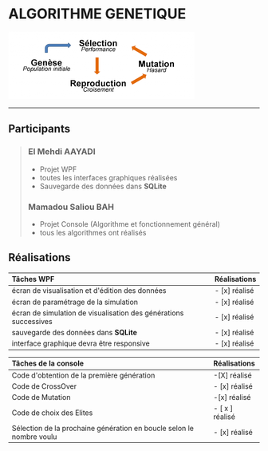 # ALGORITHME GENETIQUE

![Algo génétique!](genetique.png "Algo génétique!")
***

## Participants

> ### El Mehdi AAYADI
> - Projet WPF
> - toutes les interfaces graphiques réalisées
> - Sauvegarde des données dans **SQLite**
>
> ### Mamadou Saliou BAH
> - Projet Console (Algorithme et fonctionnement général)
> - tous les algorithmes ont réalisés
>

## Réalisations

| Tâches WPF                                                            | Réalisations   |
| :---                                                                  | :---           |
| écran de visualisation et d'édition des données                       | - [x] réalisé  |
| écran de paramétrage de la simulation                                 | - [x] réalisé  |
| écran de simulation de visualisation des générations successives      | - [x] réalisé  |
| sauvegarde des données dans **SQLite**                                | - [x] réalisé  |
| interface graphique devra être responsive                             | - [x] réalisé  |


| Tâches de la console                                                  | Réalisations    |
| :---                                                                  | :---            |
| Code d'obtention de la première génération                            | -[X] réalisé    |
| Code de CrossOver                                                     | - [x] réalisé   |
| Code de Mutation                                                      |   -[x] réalisé  |
| Code de choix des Elites                                              | - [ x ] réalisé |
| Sélection de la prochaine génération en boucle selon le nombre voulu  | - [x] réalisé   |